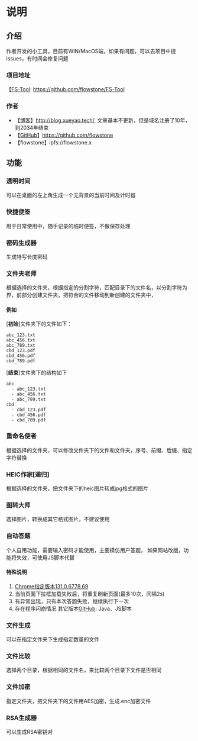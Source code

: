# 说明
## 介绍
作者开发的小工具，目前有WIN/MacOS端，如果有问题，可以去项目中提issues，有时间会修复问题

### 项目地址
【[FS-Tool](https://github.com/flowstone/FS-Tool): https://github.com/flowstone/FS-Tool
### 作者
* 【[博客](http://blog.xueyao.tech/)】http://blog.xueyao.tech/, 文章基本不更新，但是域名注册了10年，到2034年结束
* 【[GitHub](https://github.com/flowstone)】https://github.com/flowstone
* 【flowstone】ipfs://flowstone.x

## 功能
### 透明时间
可以在桌面的左上角生成一个无背景的当前时间及计时器

### 快捷便签
用于日常使用中，随手记录的临时便签，不做保存处理

### 密码生成器
生成特写长度密码

### 文件夹老师
根据选择的文件夹，根据指定的分割字符，匹配目录下的文件名，以分割字符为界，前部分创建文件夹，把符合的文件移动到新创建的文件夹中，
#### 例如
[**初始**]文件夹下的文件如下：
```
abc_123.txt
abc_456.txt
abc_789.txt
cbd_123.pdf
cbd_456.pdf
cbd_789.pdf
```
[**结束**]文件夹下的结构如下
```
abc
  - abc_123.txt
  - abc_456.txt
  - abc_789.txt
cbd
  - cbd_123.pdf
  - cbd_456.pdf
  - cbd_789.pdf
```
### 重命名使者
根据选择的文件夹，可以修改文件夹下的文件和文件夹，序号、前缀、后缀、指定字符替换

### HEIC作家[递归]
根据选择的文件夹，把文件夹下的heic图片转成jpg格式的图片

### 图转大师
选择图片，转换成其它格式图片，不建议使用

### 自动答题
个人自用功能，需要输入密码才能使用，主要模仿用户答题，
如果网站改版，功能将失效，可使用JS脚本代替
#### 特殊说明
1. [Chrome指定版本131.0.6778.69](https://pan.quark.cn/s/e3e92f0b8882)
2. 当前页面下拉框加载失败后，将重复刷新页面(最多10次，间隔2s)
3. 有异常出现，只有本次答题失败，继续执行下一次
4. 存在程序闪崩情况
其它版本[GitHub](https://github.com/flowstone/Auto-Answers): Java、JS脚本


### 文件生成
可以在指定文件夹下生成指定数量的文件

### 文件比较
选择两个目录，根据相同的文件名，来比较两个目录下文件是否相同

### 文件加密
指定文件夹，把文件夹下的文件用AES加密，生成.enc加密文件

### RSA生成器
可以生成RSA密钥对